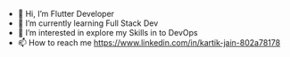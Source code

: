 - 👋 Hi, I’m Flutter Developer 
- 🌱 I’m currently learning Full Stack Dev
- 👀 I’m interested in explore my Skills in to DevOps
- 📫 How to reach me https://www.linkedin.com/in/kartik-jain-802a78178

<!---
Kartik-21/Kartik-21 is a ✨ special ✨ repository because its `README.md` (this file) appears on your GitHub profile.
You can click the Preview link to take a look at your changes.
--->
